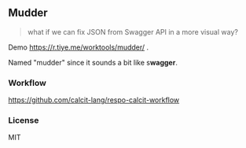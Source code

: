 
Mudder
----

> what if we can fix JSON from Swagger API in a more visual way?

Demo https://r.tiye.me/worktools/mudder/ .

Named "mudder" since it sounds a bit like s**wagger**.

### Workflow

https://github.com/calcit-lang/respo-calcit-workflow

### License

MIT
